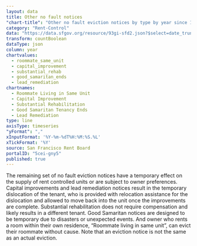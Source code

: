 ```yaml
---
layout: data
title: Other no fault notices
"chart-title": "Other no fault eviction notices by type by year since 1997"
category: "Rent-Control"
data: "https://data.sfgov.org/resource/93gi-sfd2.json?$select=date_trunc_y(file_date)+as+year,lead_remediation,good_samaritan_ends,substantial_rehab,roommate_same_unit,capital_improvement&$order=year&$limit=50000"
transform: countBoolean
dataType: json
column: year
chartvalues:
  - roommate_same_unit
  - capital_improvement
  - substantial_rehab
  - good_samaritan_ends
  - lead_remediation
chartnames:
  - Roommate Living in Same Unit
  - Capital Improvement
  - Substantial Rehabilitation
  - Good Samaritan Tenancy Ends
  - Lead Remediation
type: line
axisType: timeseries
"yFormat": ","
xInputFormat: '%Y-%m-%dT%H:%M:%S.%L'
xTickFormat: '%Y'
source: San Francisco Rent Board
portalID: "5cei-gny5"
published: true
---
```


The remaining set of no fault eviction notices have a temporary effect on the supply of rent controlled units or are subject to owner preferences. Capital improvements and lead remediation notices result in the temporary dislocation of the tenant, who is provided with relocation assistance for the dislocation and allowed to move back into the unit once the improvements are complete. Substantial rehabilitation does not require compensation and likely results in a different tenant. Good Samaritan notices are designed to be temporary due to disasters or unexpected events. And owner who rents a room within their own residence, “Roommate living in same unit”, can evict their roommate without cause. Note that an eviction notice is not the same as an actual eviction.